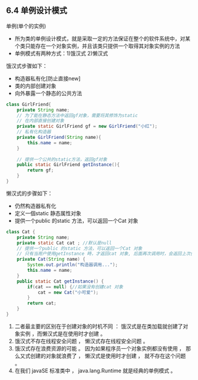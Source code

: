 ## 6.4 单例设计模式

单例(单个的实例)

- 所为类的单例设计模式，就是采取一定的方法保证在整个的软件系统中，对某个类只能存在一个对象实例，并且该类只提供一个取得其对象实例的方法
- 单例模式有两种方式：1)饿汉式  2)懒汉式

饿汉式步骤如下：

- 构造器私有化[防止直接new]
- 类的内部创建对象
- 向外暴露一个静态的公共方法

~~~java
class GirlFriend{
    private String name;
    // 为了能在静态方法中返回gf对象，需要将其修饰为static
    // 在内部直接创建对象
    private static GirlFriend gf = new GirlFriend("小红");
    // 私有化构造器
    private GirlFriend(String name){
        this.name = name;
    }
    
    // 提供一个公共的static方法，返回gf对象
    public static GirlFriend getInstance(){
        return gf;
    }
}
~~~

懒汉式的步骤如下：

- 仍然构造器私有化
- 定义一個static 静态属性对象
- 提供一个public 的static 方法，可以返回一个Cat 对象

~~~java
class Cat {
    private String name;
    private static Cat cat ; //默认是null
    // 提供一个public 的static 方法，可以返回一个Cat 对象
    // 只有当用户使用getInstance 時，才返回cat 对象, 后面再次调用时，会返回上次创建的cat 对象
	private Cat(String name) {
		System.out.println("构造器调用...");
		this.name = name;
	}
	public static Cat getInstance() {
		if(cat == null) {//如果没有创建cat 对象
			cat = new Cat("小可爱");
		}
		return cat;
	}
}
~~~

1. 二者最主要的区别在于创建对象的时机不同 ： 饿汉式是在类加载就创建了对象实例 ，而懒汉式是在使用时才创建 。
2. 饿汉式不存在线程安全问题 ， 懒汉式存在线程安全问题 。
3. 饿汉式存在浪费资源的可能 。 因为如果程序员一个对象实例都没有使用 ， 那么又式创建的对象就浪费了 ， 懒汉式是使用时才创建 ， 就不存在这个问题 。
4. 在我们 javaSE 标准类中 ， java.lang.Runtime 就是经典的单例模式 。